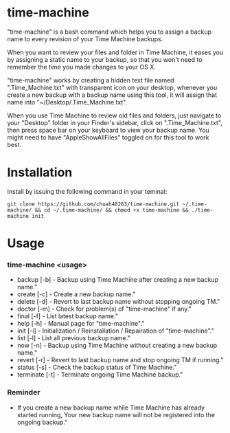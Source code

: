 # time-machine

"time-machine" is a bash command which helps you to assign a backup name to every revision of your Time Machine backups.

When you want to review your files and folder in Time Machine, it eases you by assigning a static name to your backup, so that you won't need to remember the time you made changes to your OS X.

"time-machine" works by creating a hidden text file named ".Time_Machine.txt" with transparent icon on your desktop, whenever you create a new backup with a backup name using this tool, it will assign that name into "~/Desktop/.Time_Machine.txt".

When you use Time Machine to review old files and folders, just navigate to your "Desktop" folder in your Finder's sidebar, click on ".Time_Machine.txt", then press space bar on your keyboard to view your backup name. You might need to have "AppleShowAllFiles" toggled on for this tool to work best.

# Installation

Install by issuing the following command in your teminal:
```
git clone https://github.com/chuah48263/time-machine.git ~/.time-machine/ && cd ~/.time-machine/ && chmod +x time-machine && ./time-machine init
```

# Usage

### time-machine \<usage>
- backup [-b] - Backup using Time Machine after creating a new backup name."
- create [-c] - Create a new backup name."
- delete [-d] - Revert to last backup name without stopping ongoing TM."
- doctor [-m] - Check for problem(s) of "time-machine" if any."
- final [-f] - List latest backup name."
- help [-h] - Manual page for "time-machine"."
- init [-i] - Initialization / Reinstallation / Repairation of "time-machine"."
- list [-l] - List all previous backup name."
- now [-n] - Backup using Time Machine without creating a new backup name."
- revert [-r] - Revert to last backup name and stop ongoing TM if running."
- status [-s] - Check the backup status of Time Machine."
- terminate [-t] - Terminate ongoing Time Machine backup."

### Reminder
- If you create a new backup name while Time Machine has already started running, Your new backup name will not be registered into the ongoing backup."
